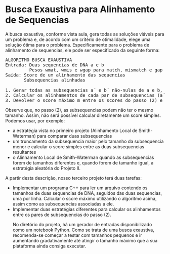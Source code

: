 # Busca Exaustiva para Alinhamento de Sequencias

A busca exaustiva, conforme vista aula, gera todas as soluções viáveis para um problema e, de acordo com um critério de otimalidade, elege uma
solução ótima para o problema. Especificamente para o problema de alinhamento de sequencias, ele pode ser especificado da seguinte forma:

<pre>
ALGORITMO BUSCA EXAUSTIVA
Entrada: Duas sequencias de DNA a e b
         Pesos wmat, wmis e wgap para match, mismatch e gap respectivamente
Saída: Score de um alinhamento das sequencias
       Subsequencias alinhadas

1. Gerar todas as subsequencias a´ e b´ não-nulas de a e b, respectivamente.
2. Calcular os alinhamentos de cada par de subsequencias (a´, b´) com os pesos wmat, wmis e wgap
3. Devolver o score máximo m entre os scores do passo (2) e as subsequencias associadas a ele
</pre>

Observe que, no passo (2), as subsequencias podem não ter o mesmo tamanho. Assim, não será possível calcular diretamente um score simples. Podemos usar, por exemplo:

<ul>
         <li> a estratégia vista no primeiro projeto (Alinhamento Local de Smith-Waterman) para comparar duas subsequencias
         <li> um truncamento da subsequencia maior pelo tamanho da subsequencia menor e calcular o score simples entre as duas subsequencias resultantes
         <li> o Alinhamento Local de Smith-Waterman quando as subsequencias forem de tamanhos diferentes e, quando forem de tamanho igual, a estratégia aleatória do Projeto II.
                  </ul> 


A partir desta descrição, nosso terceiro projeto terá duas tarefas:

<ul>
  <li> Implementar um programa C++ para ler um arquivo contendo os tamanhos de duas sequencias de DNA, seguidos das duas sequencias, uma por linha. Calcular o score máximo utilizando o algoritmo acima, assim como as subsequencias associadas a ele. 
  <li> Implementar duas estratégias diferentes para calcular os alinhamentos entre os pares de subsequencias do passo (2).

No diretório do projeto, há um gerador de entradas disponibilizado como um notebook Python. Como se trata de uma busca exaustiva, recomenda-se começar a testar com tamanhos pequenos e 
    ir aumentando gradativamente até atingir o tamanho máximo que a sua plataforma ainda consiga executar. 

